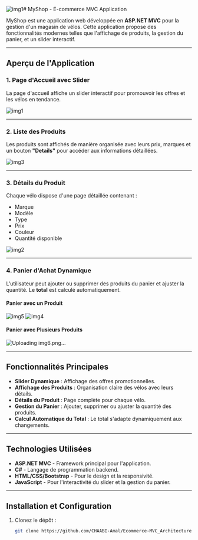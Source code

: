 ![img1](https://github.com/user-attachments/assets/c58fb801-e582-4d57-9240-1df1326bacb1)# MyShop - E-commerce MVC Application

MyShop est une application web développée en **ASP.NET MVC** pour la gestion d'un magasin de vélos. Cette application propose des fonctionnalités modernes telles que l'affichage de produits, la gestion du panier, et un slider interactif.

---

## **Aperçu de l'Application**

### **1. Page d'Accueil avec Slider**
La page d'accueil affiche un slider interactif pour promouvoir les offres et les vélos en tendance.

![img1](https://github.com/user-attachments/assets/120d5ab9-7577-494a-95ea-ed16c65142f3)


---

### **2. Liste des Produits**
Les produits sont affichés de manière organisée avec leurs prix, marques et un bouton **"Details"** pour accéder aux informations détaillées.

![img3](https://github.com/user-attachments/assets/cfc1a80b-8bcf-4cae-b8f0-643de7ef85e9)


---

### **3. Détails du Produit**
Chaque vélo dispose d'une page détaillée contenant :
- Marque
- Modèle
- Type
- Prix
- Couleur
- Quantité disponible
  
![img2](https://github.com/user-attachments/assets/2b79b256-c913-4431-9b4c-837eeb134e35)


---

### **4. Panier d'Achat Dynamique**
L'utilisateur peut ajouter ou supprimer des produits du panier et ajuster la quantité. Le **total** est calculé automatiquement.

#### **Panier avec un Produit**
![img5](https://github.com/user-attachments/assets/b215b5ec-8ea5-4c64-94d1-f63910154d46)
![img4](https://github.com/user-attachments/assets/631db0c1-0640-45ef-9633-31a386a0c956)

#### **Panier avec Plusieurs Produits**
![Uploading img6.png…]()

---

## **Fonctionnalités Principales**

- **Slider Dynamique** : Affichage des offres promotionnelles.
- **Affichage des Produits** : Organisation claire des vélos avec leurs détails.
- **Détails du Produit** : Page complète pour chaque vélo.
- **Gestion du Panier** : Ajouter, supprimer ou ajuster la quantité des produits.
- **Calcul Automatique du Total** : Le total s'adapte dynamiquement aux changements.

---

## **Technologies Utilisées**

- **ASP.NET MVC** - Framework principal pour l'application.
- **C#** - Langage de programmation backend.
- **HTML/CSS/Bootstrap** - Pour le design et la responsivité.
- **JavaScript** - Pour l'interactivité du slider et la gestion du panier.

---

## **Installation et Configuration**

1. Clonez le dépôt :
   ```bash
   git clone https://github.com/CHAABI-Amal/Ecommerce-MVC_Architecture-.git

